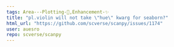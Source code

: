 ```yaml
---
tags: Area---Plotting-🌺,Enhancement-✨
title: "pl.violin will not take \"hue\" kwarg for seaborn?"
html_url: "https://github.com/scverse/scanpy/issues/1174"
user: auesro
repo: scverse/scanpy
---
```


